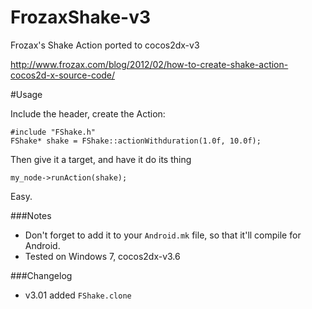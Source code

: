 # FrozaxShake-v3
Frozax's Shake Action ported to cocos2dx-v3

http://www.frozax.com/blog/2012/02/how-to-create-shake-action-cocos2d-x-source-code/


#Usage

Include the header, create the Action:

    #include "FShake.h"
    FShake* shake = FShake::actionWithduration(1.0f, 10.0f);
    
Then give it a target, and have it do its thing

    my_node->runAction(shake);
  
Easy.

###Notes

* Don't forget to add it to your `Android.mk` file, so that it'll compile for Android. 
* Tested on Windows 7, cocos2dx-v3.6

###Changelog

* v3.01 added `FShake.clone`
